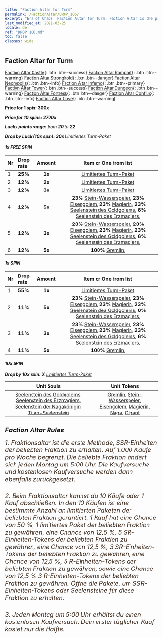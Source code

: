 ```yaml
---
title: "Faction Altar for Turm"
permalink: /FactionAltar/DROP_106/
excerpt: "Era of Chaos  Faction Altar for Turm. Faction Altar is the primary method for obtaining SSR units from the popular faction. Limited to 1,000 purchases each week. The popular faction changes at 05:00 every Monday. Purchase attempts and free purchase attempts will also reset then."
last_modified_at: 2021-03-25
locale: de
ref: "DROP_106.md"
toc: false
classes: wide
---
```


##  Faction Altar for **Turm**

  [Faction Altar Castle](/de/FactionAltar/DROP_101/){: .btn .btn--success} [Faction Altar Rampart](/de/FactionAltar/DROP_102/){: .btn .btn--warning} [Faction Altar Stronghold](/de/FactionAltar/DROP_103/){: .btn .btn--danger} [Faction Altar Necropolis](/de/FactionAltar/DROP_104/){: .btn .btn--info} [Faction Altar Inferno](/de/FactionAltar/DROP_105/){: .btn .btn--primary} [Faction Altar Tower](/de/FactionAltar/DROP_106/){: .btn .btn--success} [Faction Altar Dungeon](/de/FactionAltar/DROP_107/){: .btn .btn--warning} [Faction Altar Fortress](/de/FactionAltar/DROP_108/){: .btn .btn--danger} [Faction Altar Conflux](/de/FactionAltar/DROP_109/){: .btn .btn--info} [Faction Altar Cove](/de/FactionAltar/DROP_112/){: .btn .btn--warning} 

  **Price for 1 spin: 300x** <i class="fas fa-gem"/>

  **Price for 10 spins: 2700x** <i class="fas fa-gem"/>

  **Lucky points range:** from **20** to **22**

  **Drop by Luck (10x spin): 30x** [Limitiertes Turm-Paket](/de/Items/con_2110/)

####  1x FREE SPIN 

  |    Nr    |  Drop rate  |  Amount   |   Item or One from list  |
  |:---------|:------------|:---------:|:------------------------:|
  | 1 | **25%** | **1x** | [Limitiertes Turm-Paket](/de/Items/con_2110/) |
  | 2 | **12%** | **2x** | [Limitiertes Turm-Paket](/de/Items/con_2110/) |
  | 3 | **12%** | **3x** | [Limitiertes Turm-Paket](/de/Items/con_2110/) |
  | 4 | **12%** | **5x** |  **23%** [Stein-Wasserspeier](/de/Items/unt_236/),  **23%** [Eisengolem](/de/Items/unt_237/),  **23%** [Magierin](/de/Items/unt_238/),  **23%** [Seelenstein des Goldgolems](/de/Items/unt_322/),  **6%** [Seelenstein des Erzmagiers](/de/Items/unt_323/),  |
  | 5 | **12%** | **3x** |  **23%** [Stein-Wasserspeier](/de/Items/unt_236/),  **23%** [Eisengolem](/de/Items/unt_237/),  **23%** [Magierin](/de/Items/unt_238/),  **23%** [Seelenstein des Goldgolems](/de/Items/unt_322/),  **6%** [Seelenstein des Erzmagiers](/de/Items/unt_323/),  |
  | 6 | **12%** | **5x** |  **100%** [Gremlin](/de/Items/unt_235/),  |


####  1x SPIN 

  |    Nr    |  Drop rate  |  Amount   |   Item or One from list  |
  |:---------|:------------|:---------:|:------------------------:|
  | 1 | **55%** | **1x** | [Limitiertes Turm-Paket](/de/Items/con_2110/) |
  | 2 | **11%** | **5x** |  **23%** [Stein-Wasserspeier](/de/Items/unt_236/),  **23%** [Eisengolem](/de/Items/unt_237/),  **23%** [Magierin](/de/Items/unt_238/),  **23%** [Seelenstein des Goldgolems](/de/Items/unt_322/),  **6%** [Seelenstein des Erzmagiers](/de/Items/unt_323/),  |
  | 3 | **11%** | **3x** |  **23%** [Stein-Wasserspeier](/de/Items/unt_236/),  **23%** [Eisengolem](/de/Items/unt_237/),  **23%** [Magierin](/de/Items/unt_238/),  **23%** [Seelenstein des Goldgolems](/de/Items/unt_322/),  **6%** [Seelenstein des Erzmagiers](/de/Items/unt_323/),  |
  | 4 | **11%** | **5x** |  **100%** [Gremlin](/de/Items/unt_235/),  |


####  10x SPIN 

  **Drop by 10x spin: X** [Limitiertes Turm-Paket](/de/Items/con_2110/)

  |    Unit Souls    |  Unit Tokens  |
  |:----------------:|:-------------:|
  | [Seelenstein des Goldgolems](/de/Items/unt_322/), [Seelenstein des Erzmagiers](/de/Items/unt_323/), [Seelenstein der Nagakönigin](/de/Items/unt_325/), [Titan-Seelenstein](/de/Items/unt_326/) | [Gremlin](/de/Items/unt_235/), [Stein-Wasserspeier](/de/Items/unt_236/), [Eisengolem](/de/Items/unt_237/), [Magierin](/de/Items/unt_238/), [Naga](/de/Items/unt_240/), [Gigant](/de/Items/unt_241/) |



## Faction Altar Rules

  <span style="color: #3c2a1e;font-size:20px">1. Fraktionsaltar ist die erste Methode, SSR-Einheiten der beliebten Fraktion zu erhalten. Auf 1.000 Käufe pro Woche begrenzt. Die beliebte Fraktion ändert sich jeden Montag um 5:00 Uhr. Die Kaufversuche und kostenlosen Kaufversuche werden dann ebenfalls zurückgesetzt.</span><br/>

<br/>  <span style="color: #3c2a1e;font-size:20px">2. Beim Fraktionsaltar kannst du 10 Käufe oder 1 Kauf abschließen. In den 10 Käufen ist eine bestimmte Anzahl an limitierten Paketen der beliebten Fraktion garantiert. 1 Kauf hat eine Chance von 50 %, 1 limitiertes Paket der beliebten Fraktion zu gewähren, eine Chance von 12,5 %, 5 SR-Einheiten-Tokens der beliebten Fraktion zu gewähren, eine Chance von 12,5 %, 3 SR-Einheiten-Tokens der beliebten Fraktion zu gewähren, eine Chance von 12,5 %, 5 R-Einheiten-Tokens der beliebten Fraktion zu gewähren, sowie eine Chance von 12,5 % 3 R-Einheiten-Tokens der beliebten Fraktion zu gewähren. Öffne die Pakete, um SSR-Einheiten-Tokens oder Seelensteine für diese Fraktion zu erhalten.</span>

<br/>  <span style="color: #3c2a1e;font-size:20px">3. Jeden Montag um 5:00 Uhr erhältst du einen kostenlosen Kaufversuch. Dein erster täglicher Kauf kostet nur die Hälfte.</span><br/>

<br/>